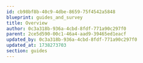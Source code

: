 ```yaml
---
id: cb98bf8b-40c9-4dbe-8659-75f4542a5848
blueprint: guides_and_survey
title: Overview
author: 0c3a318b-936a-4cbd-8fdf-771a90c297f0
parent: 2ce5d590-00c1-46a4-aad9-39465ed1eacf
updated_by: 0c3a318b-936a-4cbd-8fdf-771a90c297f0
updated_at: 1738273703
section: guides
---
```

